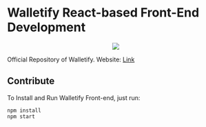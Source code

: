 # Walletify React-based Front-End Development

<p align="center">
  <img src="https://user-images.githubusercontent.com/46687572/190235826-52677e5c-736b-4d72-bf09-2c43bd10ed40.png" />
</p>

Official Repository of Walletify. Website: [Link](www.walletify-backend.herokuapp.com/)


## Contribute
To Install and Run Walletify Front-end, just run:


    npm install
    npm start
